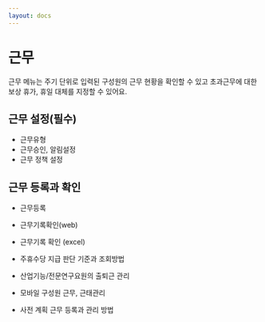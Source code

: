 ```yaml
---
layout: docs
---
```


# 근무
근무 메뉴는 주기 단위로 입력된 구성원의 근무 현황을 확인할 수 있고 초과근무에 대한 보상 휴가, 휴일 대체를 지정할 수 있어요.

## 근무 설정(필수)
* 근무유형
* 근무승인, 알림설정
* 근무 정책 설정

## 근무 등록과 확인
* 근무등록
* 근무기록확인(web)
* 근무기록 확인 (excel)

* 주휴수당 지급 판단 기준과 조회방법

* 산업기능/전문연구요원의 출퇴근 관리
* 모바일 구성원 근무, 근태관리

* 사전 계획 근무 등록과 관리 방법


